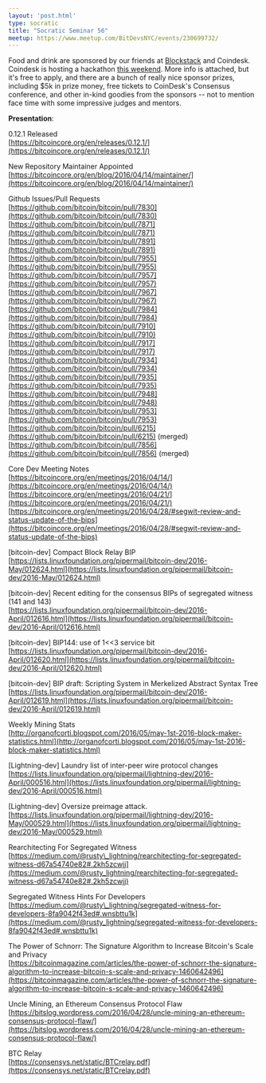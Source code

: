 ```yaml
---
layout: 'post.html'
type: socratic
title: "Socratic Seminar 56"
meetup: https://www.meetup.com/BitDevsNYC/events/230699732/
---
```


Food and drink are sponsored by our friends at [Blockstack](https://blockstack.org/) and Coindesk. Coindesk is hosting a hackathon [this weekend](http://www.coindesk.com/events/consensus-2016/hackathon/). More info is attached, but it's free to apply, and there are a bunch of really nice sponsor prizes, including $5k in prize money, free tickets to CoinDesk's Consensus conference, and other in-kind goodies from the sponsors -- not to mention face time with some impressive judges and mentors.

**Presentation**:

0.12.1 Released  
[](https://bitcoincore.org/en/releases/0.12.1/)[https://bitcoincore.org/en/releases/0.12.1/](https://bitcoincore.org/en/releases/0.12.1/)

New Repository Maintainer Appointed  
[](https://bitcoincore.org/en/blog/2016/04/14/maintainer/)[https://bitcoincore.org/en/blog/2016/04/14/maintainer/](https://bitcoincore.org/en/blog/2016/04/14/maintainer/)

Github Issues/Pull Requests  
[](https://github.com/bitcoin/bitcoin/pull/7830)[https://github.com/bitcoin/bitcoin/pull/7830](https://github.com/bitcoin/bitcoin/pull/7830)  
[](https://github.com/bitcoin/bitcoin/pull/7871)[https://github.com/bitcoin/bitcoin/pull/7871](https://github.com/bitcoin/bitcoin/pull/7871)  
[](https://github.com/bitcoin/bitcoin/pull/7891)[https://github.com/bitcoin/bitcoin/pull/7891](https://github.com/bitcoin/bitcoin/pull/7891)  
[](https://github.com/bitcoin/bitcoin/pull/7955)[https://github.com/bitcoin/bitcoin/pull/7955](https://github.com/bitcoin/bitcoin/pull/7955)  
[](https://github.com/bitcoin/bitcoin/pull/7957)[https://github.com/bitcoin/bitcoin/pull/7957](https://github.com/bitcoin/bitcoin/pull/7957)  
[](https://github.com/bitcoin/bitcoin/pull/7967)[https://github.com/bitcoin/bitcoin/pull/7967](https://github.com/bitcoin/bitcoin/pull/7967)  
[](https://github.com/bitcoin/bitcoin/pull/7984)[https://github.com/bitcoin/bitcoin/pull/7984](https://github.com/bitcoin/bitcoin/pull/7984)  
[](https://github.com/bitcoin/bitcoin/pull/7910)[https://github.com/bitcoin/bitcoin/pull/7910](https://github.com/bitcoin/bitcoin/pull/7910)  
[](https://github.com/bitcoin/bitcoin/pull/7917)[https://github.com/bitcoin/bitcoin/pull/7917](https://github.com/bitcoin/bitcoin/pull/7917)  
[](https://github.com/bitcoin/bitcoin/pull/7934)[https://github.com/bitcoin/bitcoin/pull/7934](https://github.com/bitcoin/bitcoin/pull/7934)  
[](https://github.com/bitcoin/bitcoin/pull/7935)[https://github.com/bitcoin/bitcoin/pull/7935](https://github.com/bitcoin/bitcoin/pull/7935)  
[](https://github.com/bitcoin/bitcoin/pull/7948)[https://github.com/bitcoin/bitcoin/pull/7948](https://github.com/bitcoin/bitcoin/pull/7948)  
[](https://github.com/bitcoin/bitcoin/pull/7953)[https://github.com/bitcoin/bitcoin/pull/7953](https://github.com/bitcoin/bitcoin/pull/7953)  
[](https://github.com/bitcoin/bitcoin/pull/6215)[https://github.com/bitcoin/bitcoin/pull/6215](https://github.com/bitcoin/bitcoin/pull/6215) (merged)  
[](https://github.com/bitcoin/bitcoin/pull/7856)[https://github.com/bitcoin/bitcoin/pull/7856](https://github.com/bitcoin/bitcoin/pull/7856) (merged)

Core Dev Meeting Notes  
[](https://bitcoincore.org/en/meetings/2016/04/14/)[https://bitcoincore.org/en/meetings/2016/04/14/](https://bitcoincore.org/en/meetings/2016/04/14/)  
[](https://bitcoincore.org/en/meetings/2016/04/21/)[https://bitcoincore.org/en/meetings/2016/04/21/](https://bitcoincore.org/en/meetings/2016/04/21/)  
[](https://bitcoincore.org/en/meetings/2016/04/28/#segwit-review-and-status-update-of-the-bips)[https://bitcoincore.org/en/meetings/2016/04/28/#segwit-review-and-status-update-of-the-bips](https://bitcoincore.org/en/meetings/2016/04/28/#segwit-review-and-status-update-of-the-bips)

\[bitcoin-dev\] Compact Block Relay BIP  
[](https://lists.linuxfoundation.org/pipermail/bitcoin-dev/2016-May/012624.html)[https://lists.linuxfoundation.org/pipermail/bitcoin-dev/2016-May/012624.html](https://lists.linuxfoundation.org/pipermail/bitcoin-dev/2016-May/012624.html)

\[bitcoin-dev\] Recent editing for the consensus BIPs of segregated witness (141 and 143)  
[](https://lists.linuxfoundation.org/pipermail/bitcoin-dev/2016-April/012616.html)[https://lists.linuxfoundation.org/pipermail/bitcoin-dev/2016-April/012616.html](https://lists.linuxfoundation.org/pipermail/bitcoin-dev/2016-April/012616.html)

\[bitcoin-dev\] BIP144: use of 1<<3 service bit  
[](https://lists.linuxfoundation.org/pipermail/bitcoin-dev/2016-April/012620.html)[https://lists.linuxfoundation.org/pipermail/bitcoin-dev/2016-April/012620.html](https://lists.linuxfoundation.org/pipermail/bitcoin-dev/2016-April/012620.html)

\[bitcoin-dev\] BIP draft: Scripting System in Merkelized Abstract Syntax Tree  
[](https://lists.linuxfoundation.org/pipermail/bitcoin-dev/2016-April/012619.html)[https://lists.linuxfoundation.org/pipermail/bitcoin-dev/2016-April/012619.html](https://lists.linuxfoundation.org/pipermail/bitcoin-dev/2016-April/012619.html)

Weekly Mining Stats  
[](http://organofcorti.blogspot.com/2016/05/may-1st-2016-block-maker-statistics.html)[http://organofcorti.blogspot.com/2016/05/may-1st-2016-block-maker-statistics.html](http://organofcorti.blogspot.com/2016/05/may-1st-2016-block-maker-statistics.html)

\[Lightning-dev\] Laundry list of inter-peer wire protocol changes  
[](https://lists.linuxfoundation.org/pipermail/lightning-dev/2016-April/000516.html)[https://lists.linuxfoundation.org/pipermail/lightning-dev/2016-April/000516.html](https://lists.linuxfoundation.org/pipermail/lightning-dev/2016-April/000516.html)

\[Lightning-dev\] Oversize preimage attack.  
[](https://lists.linuxfoundation.org/pipermail/lightning-dev/2016-May/000529.html)[https://lists.linuxfoundation.org/pipermail/lightning-dev/2016-May/000529.html](https://lists.linuxfoundation.org/pipermail/lightning-dev/2016-May/000529.html)

Rearchitecting For Segregated Witness  
[](https://medium.com/@rusty_lightning/rearchitecting-for-segregated-witness-d67a54740e82#.2kh5zcwjj)[https://medium.com/@rusty\_lightning/rearchitecting-for-segregated-witness-d67a54740e82#.2kh5zcwjj](https://medium.com/@rusty_lightning/rearchitecting-for-segregated-witness-d67a54740e82#.2kh5zcwjj)

Segregated Witness Hints For Developers  
[](https://medium.com/@rusty_lightning/segregated-witness-for-developers-8fa9042f43ed#.wnsbttu1k)[https://medium.com/@rusty\_lightning/segregated-witness-for-developers-8fa9042f43ed#.wnsbttu1k](https://medium.com/@rusty_lightning/segregated-witness-for-developers-8fa9042f43ed#.wnsbttu1k)

The Power of Schnorr: The Signature Algorithm to Increase Bitcoin's Scale and Privacy  
[](https://bitcoinmagazine.com/articles/the-power-of-schnorr-the-signature-algorithm-to-increase-bitcoin-s-scale-and-privacy-1460642496)[https://bitcoinmagazine.com/articles/the-power-of-schnorr-the-signature-algorithm-to-increase-bitcoin-s-scale-and-privacy-1460642496](https://bitcoinmagazine.com/articles/the-power-of-schnorr-the-signature-algorithm-to-increase-bitcoin-s-scale-and-privacy-1460642496)

Uncle Mining, an Ethereum Consensus Protocol Flaw  
[](https://bitslog.wordpress.com/2016/04/28/uncle-mining-an-ethereum-consensus-protocol-flaw/)[https://bitslog.wordpress.com/2016/04/28/uncle-mining-an-ethereum-consensus-protocol-flaw/](https://bitslog.wordpress.com/2016/04/28/uncle-mining-an-ethereum-consensus-protocol-flaw/)

BTC Relay  
[](https://consensys.net/static/BTCrelay.pdf)[https://consensys.net/static/BTCrelay.pdf](https://consensys.net/static/BTCrelay.pdf)
